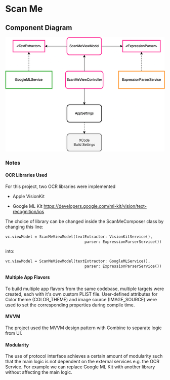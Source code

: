 # Scan Me

## Component Diagram

![ScanMe](ScanMe.drawio.png)

### **Notes**

#### **OCR Libraries Used**

For this project, two OCR libraries were implemented

- Apple VisionKit
  
- Google ML Kit
<https://developers.google.com/ml-kit/vision/text-recognition/ios>

The choice of library can be changed inside the ScanMeComposer class by changing this line:

    vc.viewModel = ScanMeViewModel(textExtractor: VisionKitService(),
                                       parser: ExpressionParserService())
into:

    vc.viewModel = ScanMeViewModel(textExtractor: GoogleMLService(),
                                       parser: ExpressionParserService())

#### **Multiple App Flavors**

To build multiple app flavors from the same codebase, multiple targets were created, each with it's own custom PLIST file. User-defined attributes for Color theme (COLOR_THEME) and image source (IMAGE_SOURCE) were used to set the corresponding properties during compile time.

#### **MVVM**

The project used the MVVM design pattern with Combine to separate logic from UI.

#### **Modularity**

The use of protocol interface achieves a certain amount of modularity such that the main logic is not dependent on the external services e.g. the OCR Service. For example we can replace Google ML Kit with another library without affecting the main logic.
